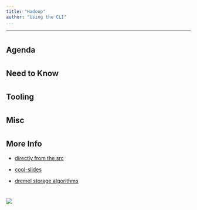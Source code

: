 ```yaml
---
title: "Hadoop"
author: "Using the CLI"
...
```


---

#
## Agenda



#
## Need to Know



#
##



# 
## Tooling



#
## Misc



#
## More Info

- [directly from the src](https://github.com/apache/parquet-format)

- [cool-slides](https://www.slideshare.net/larsgeorge/parquet-data-io-philadelphia-2013)

- [dremel storage algorithms](https://github.com/julienledem/redelm/wiki/The-striping-and-assembly-algorithms-from-the-Dremel-paper)


#

<img class="logo" src="images/berkeley-school-of-information-logo.png"/>
